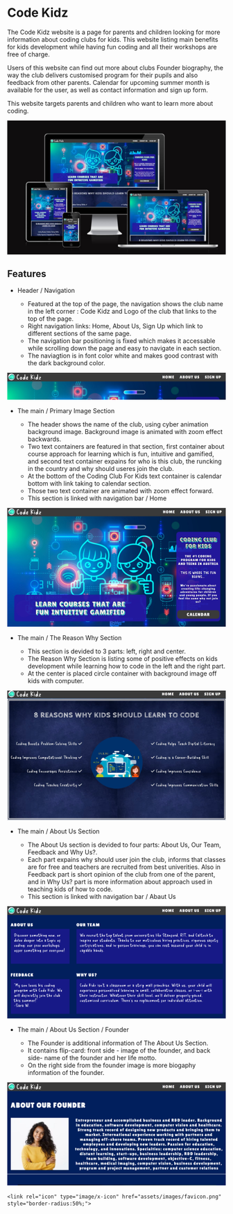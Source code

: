 # Code Kidz

The Code Kidz website is a page for parents and children looking for more information about coding clubs for kids. This website listing main benefits for kids development while having fun coding and all their workshops are free of charge. 

Users of this website can find out more about clubs Founder biography, the way the club delivers customised program for their pupils and also feedback from other parents. Calendar for upcoming summer month is available for the user, as well as contact information and sign up form.

This website targets parents and children who want to learn more about coding. 

![screenshot of media responsivnes](/assets/images/Screenshot_iamresposnive.jpg)

## Features

* Header / Navigation

     - Featured at the top of the page, the navigation shows the club name in the left corner : Code Kidz and Logo of the club that links to the top of the page.
     - Right navigation links: Home, About Us, Sign Up which link to different sections of the same page.
     - The navigation bar positioning is fixed which makes it accessable while scrolling down the page and easy to navigate in each section.
     - The naviagtion is in font color white and makes good contrast with the dark background color.

![screenshot of navigation bar](/assets/images/Screenshot_navbar.jpg)


* The main / Primary Image Section

     - The header shows the name of the club, using cyber animation background image. Background image is animated with zoom effect backwards.
     - Two text containers are featured in that section, first container about course approach for learning which is fun, intuitive and gamified, and second text container expains for who is this club, the runcking in the country and why should useres join the club.
     - At the bottom of the Coding Club For Kids text container is calendar bottom with link taking to calendar section.
     - Those two text container are animated with zoom effect forward.
     - This section is linked with navigation bar / Home    

![screenshot of primary image section](/assets/images/Screenshot_primaryimage.jpg)


* The main / The Reason Why Section

     - This section is devided to 3 parts: left, right and center.
     - The Reason Why Section is listing some of positive effects on kids development while learning how to code in the left and the right part.
     - At the center is placed circle container with background image off kids with computer.

![screenshot of reason why section](/assets/images/Screenshot_reasonwhy.jpg)


* The main / About Us Section 

     - The About Us section is devided to four parts: About Us, Our Team, Feedback and Why Us?.
     - Each part expains why should user join the club, informs that classes are for free and teachers are recruited from best univerities. Also in Feedback part is short opinion of the club from one of the parent, and in Why Us? part is more information about approach used in teaching kids of how to code.
     - This section is linked with navigation bar / Abaut Us 

![screenshot of about us section](/assets/images/Screenshot_aboutus.png)

* The main / About Us Section / Founder

     - The Founder is additional information of The About Us Section.
     - It contains flip-card: front side - image of the founder, and back side- name of the founder and her life motto.
     - On the right side from the founder image is more biogaphy information of the founder.

![screenshot of founder](/assets/images/Screenshot_founder.png)





     


    <link rel="icon" type="image/x-icon" href="assets/images/favicon.png" style="border-radius:50%;">

